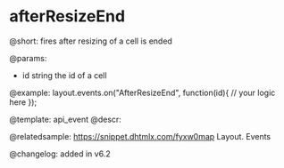 afterResizeEnd
=============

@short: fires after resizing of a cell is ended

@params:
- id		string		the id of a cell


@example:
layout.events.on("AfterResizeEnd", function(id){
	// your logic here
});




@template: api_event
@descr:

@relatedsample: https://snippet.dhtmlx.com/fyxw0map	Layout. Events

@changelog:
added in v6.2

